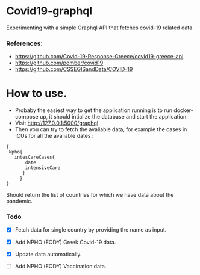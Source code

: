 # Covid19-graphql
Experimenting with a simple Graphql API that fetches covid-19 related data.

### References:

* https://github.com/Covid-19-Response-Greece/covid19-greece-api
* https://github.com/pomber/covid19
* https://github.com/CSSEGISandData/COVID-19


# How to use.
 * Probaby the easiest way to get the application running is to run
 docker-compose up, it should intialize the database and start the application.
 * Visit http://127.0.0.1:5000/graphql
 * Then you can try to fetch the avaliable data, for example the cases in ICUs for all the avaliable dates :
 
 ```
{ 
  Npho{ 
    intesCareCases{
        date
        intensiveCare 
       }
      }
}
```

 Should return the list of countries for which we have data about the pandemic.
  
### Todo
- [x] Fetch data for single country by providing the name as input.

- [x] Add NPHO (EODY) Greek Covid-19 data.

- [x] Update data automatically.

- [ ] Add NPHO (EODY) Vaccination data.
